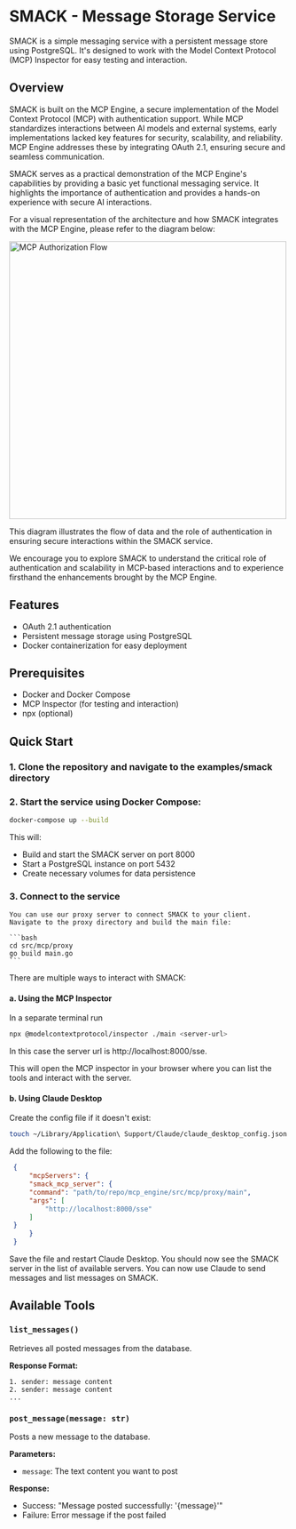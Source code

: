 # SMACK - Message Storage Service

SMACK is a simple messaging service with a persistent message store using PostgreSQL. It's designed to work with the Model Context Protocol (MCP) Inspector for easy testing and interaction.

## Overview

SMACK is built on the MCP Engine, a secure implementation of the Model Context Protocol (MCP) with authentication support. While MCP standardizes interactions between AI models and external systems, early implementations lacked key features for security, scalability, and reliability. MCP Engine addresses these by integrating OAuth 2.1, ensuring secure and seamless communication.

SMACK serves as a practical demonstration of the MCP Engine's capabilities by providing a basic yet functional messaging service. It highlights the importance of authentication and provides a hands-on experience with secure AI interactions.

For a visual representation of the architecture and how SMACK integrates with the MCP Engine, please refer to the diagram below:

<a href="https://spec.modelcontextprotocol.io/specification/2025-03-26/basic/authorization/" target="_blank">
  <img src="https://cdn.prod.website-files.com/60cce6512b4ab924a0427124/67ec3d30ae1829e736099100_AD_4nXfpxfRMRgTM8glCYWi-YjhvxBvM3qAS73e58YRbCT8xtVnDwipEhT6NhLxssr5xH7jw-d6HoJByggT7QtOIsXYuG8MYbVtiV2aeNPiXDlIGjIF6zIKhaCrO4AdmGAUmuHLXgBzX.png" alt="MCP Authorization Flow" width="500">
</a>

This diagram illustrates the flow of data and the role of authentication in ensuring secure interactions within the SMACK service.

We encourage you to explore SMACK to understand the critical role of authentication and scalability in MCP-based interactions and to experience firsthand the enhancements brought by the MCP Engine.

## Features

- OAuth 2.1 authentication
- Persistent message storage using PostgreSQL
- Docker containerization for easy deployment

## Prerequisites

- Docker and Docker Compose
- MCP Inspector (for testing and interaction)
- npx (optional)

## Quick Start

### 1. Clone the repository and navigate to the examples/smack directory

### 2. Start the service using Docker Compose:
   ```bash
   docker-compose up --build
   ```
   This will:
   - Build and start the SMACK server on port 8000
   - Start a PostgreSQL instance on port 5432
   - Create necessary volumes for data persistence

### 3. Connect to the service
    You can use our proxy server to connect SMACK to your client.
    Navigate to the proxy directory and build the main file:

    ```bash
    cd src/mcp/proxy
    go build main.go
    ```

   There are multiple ways to interact with SMACK:
   
   #### a. Using the MCP Inspector
   In a separate terminal run

   ```bash
   npx @modelcontextprotocol/inspector ./main <server-url>
   ```
   In this case the server url is http://localhost:8000/sse.

   This will open the MCP inspector in your browser where you can list the tools and interact with the server.
   
   #### b. Using Claude Desktop
   Create the config file if it doesn't exist:

   ```bash
   touch ~/Library/Application\ Support/Claude/claude_desktop_config.json
   ```
   Add the following to the file:
   ```json
    {
        "mcpServers": {
        "smack_mcp_server": {
        "command": "path/to/repo/mcp_engine/src/mcp/proxy/main",
        "args": [
            "http://localhost:8000/sse"
        ]
    }
        }
    }
   ```

   Save the file and restart Claude Desktop. You should now see the SMACK server in the list of available servers. 
   You can now use Claude to send messages and list messages on SMACK.

## Available Tools

### `list_messages()`
Retrieves all posted messages from the database.

**Response Format:**
```
1. sender: message content
2. sender: message content
...
```

### `post_message(message: str)`
Posts a new message to the database.

**Parameters:**
- `message`: The text content you want to post

**Response:**
- Success: "Message posted successfully: '{message}'"
- Failure: Error message if the post failed

